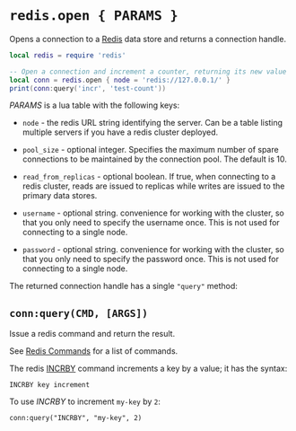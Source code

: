 # `redis.open { PARAMS }`

Opens a connection to a [Redis](https://redis.io/) data store and returns a connection handle.

```lua
local redis = require 'redis'

-- Open a connection and increment a counter, returning its new value
local conn = redis.open { node = 'redis://127.0.0.1/' }
print(conn:query('incr', 'test-count'))
```

*PARAMS* is a lua table with the following keys:

* `node` - the redis URL string identifying the server.  Can be a table listing
  multiple servers if you have a redis cluster deployed.

* `pool_size` - optional integer. Specifies the maximum number of spare
  connections to be maintained by the connection pool.  The default is 10.

* `read_from_replicas` - optional boolean. If true, when connecting to a redis
  cluster, reads are issued to replicas while writes are issued to the primary
  data stores.

* `username` - optional string. convenience for working with the cluster, so
  that you only need to specify the username once. This is not used for connecting
  to a single node.

* `password` - optional string. convenience for working with the cluster, so
  that you only need to specify the password once. This is not used for connecting
  to a single node.

The returned connection handle has a single `"query"` method:

## `conn:query(CMD, [ARGS])`

Issue a redis command and return the result.

See [Redis Commands](https://redis.io/commands/) for a list of commands.

The redis [INCRBY](https://redis.io/commands/incrby/) command increments a key by a value; it has the syntax:

```
INCRBY key increment
```

To use *INCRBY* to increment `my-key` by `2`:

```
conn:query("INCRBY", "my-key", 2)
```
